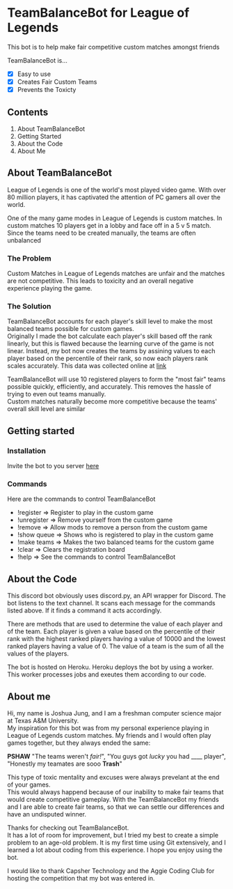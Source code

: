 # TeamBalanceBot for League of Legends 
This bot is to help make fair competitive custom matches amongst friends

TeamBalanceBot is...
- [x] Easy to use
- [x] Creates Fair Custom Teams
- [x] Prevents the Toxicty

## Contents
1. About TeamBalanceBot
2. Getting Started
3. About the Code
4. About Me

## About TeamBalanceBot
League of Legends is one of the world's most played video game. 
With over 80 million players, it has captivated the attention of PC gamers all over the world.  

One of the many game modes in League of Legends is custom matches. 
In custom matches 10 players get in a lobby and face off in a 5 v 5 match.  Since the teams need to be created manually, the teams are often unbalanced

### The Problem
Custom Matches in League of Legends matches are unfair and the matches are not competitive. 
This leads to toxicity and an overall negative experience playing the game.

### The Solution
TeamBalanceBot accounts for each player's skill level to make the most balanced teams possible for custom games.  
Originally I made the bot calculate each player's skill based off the rank linearly, but this is flawed because the learning curve of the game is not linear.
Instead, my bot now creates the teams by assining values to each player based on the percentile of their rank, so now each players rank scales accurately.
This data was collected online at [link](https://www.leagueofgraphs.com/rankings/rank-distribution)

TeamBalanceBot will use 10 registered players to form the "most fair" teams possible quickly, efficiently, and accurately.
This removes the hassle of trying to even out teams manually.  
Custom matches naturally become more competitive because the teams' overall skill level are similar

## Getting started

### Installation
Invite the bot to you server [here](https://discordapp.com/api/oauth2/authorize?client_id=642757039482994688&permissions=0&scope=bot)

### Commands 

Here are the commands to control TeamBalanceBot
- !register => Register to play in the custom game
- !unregister => Remove yourself from the custom game
- !remove => Allow mods to remove a person from the custom game
- !show queue => Shows who is registered to play in the custom game
- !make teams => Makes the two balanced teams for the custom game
- !clear => Clears the registration board
- !help => See the commands to control TeamBalanceBot

## About the Code

This discord bot obviously uses discord.py, an API wrapper for Discord.
The bot listens to the text channel. It scans each message for the commands listed above. 
If it finds a command it acts accordingly.

There are methods that are used to determine the value of each player and of the team. 
Each player is given a value based on the percentile of their rank with the highest ranked players having a value of 10000 and the lowest ranked players having a value of 0.
The value of a team is the sum of all the values of the players. 

The bot is hosted on Heroku. Heroku deploys the bot by using a worker.  This worker processes jobs and exeutes them according to our code. 

## About me 
Hi, my name is Joshua Jung, and I am a freshman computer science major at Texas A&M University.  
My inspiration for this bot was from my personal experience playing in League of Legends custom matches.
My friends and I would often play games together, but they always ended the same:

**PSHAW** "The teams weren't _fair!_", "You guys got _lucky_ you had ____ player", "Honestly my teamates are sooo **Trash**"

This type of toxic mentality and excuses were always prevelant at the end of your games.  
This would always happend because of our inability to make fair teams that would create competitive gameplay. 
With the TeamBalanceBot my friends and I are able to create fair teams, so that we can settle our differences and have an undisputed winner. 

Thanks for checking out TeamBalanceBot.  
It has a lot of room for improvement, but I tried my best to create a simple problem to an age-old problem.
It is my first time using Git extensively, and I learned a lot about coding from this experience.
I hope you enjoy using the bot.

I would like to thank Capsher Technology and the Aggie Coding Club for hosting the competition that my bot was entered in. 
